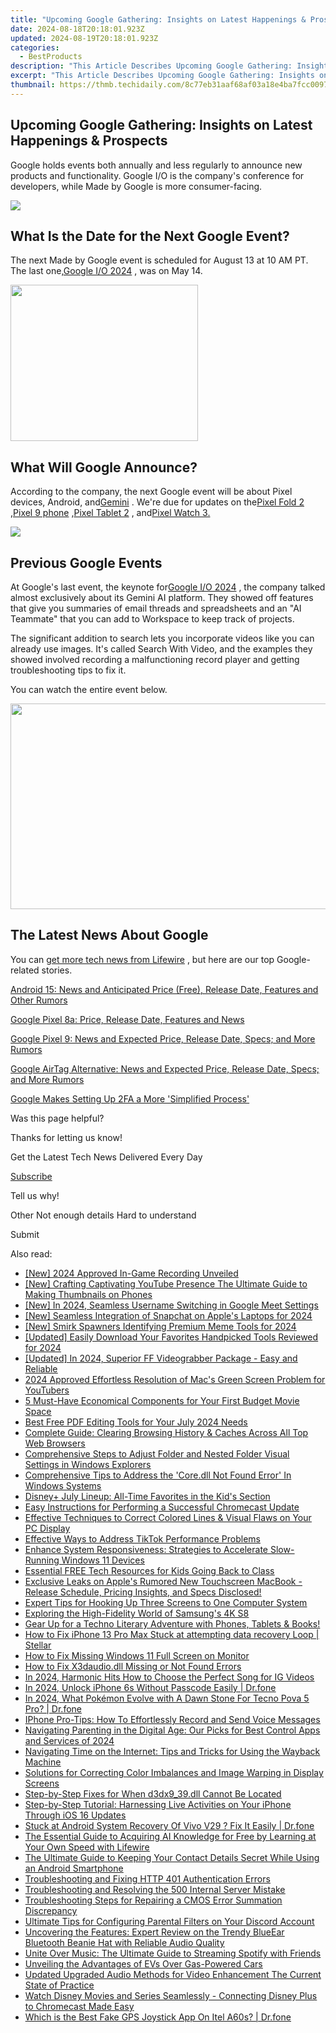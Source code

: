 ```yaml
---
title: "Upcoming Google Gathering: Insights on Latest Happenings & Prospects"
date: 2024-08-18T20:18:01.923Z
updated: 2024-08-19T20:18:01.923Z
categories:
  - BestProducts
description: "This Article Describes Upcoming Google Gathering: Insights on Latest Happenings & Prospects"
excerpt: "This Article Describes Upcoming Google Gathering: Insights on Latest Happenings & Prospects"
thumbnail: https://thmb.techidaily.com/8c77eb31aaf68af03a18e4ba7fcc0097815c2ee3fb471579a2b65c14ccd90d40.jpg
---
```


## Upcoming Google Gathering: Insights on Latest Happenings & Prospects
 Google holds events both annually and less regularly to announce new products and functionality. Google I/O is the company's conference for developers, while Made by Google is more consumer-facing.

<!-- affiliate ads begin -->
<a href="https://store.movavi.com/affiliate.php?ACCOUNT=MOVAVI&AFFILIATE=108875&PATH=https%3A%2F%2Fwww.movavi.com%3FAFFILIATE%3D108875%26RESOURCE%3DMovavi%2BVideo%2BEditor%2Bbox"><img src="https://mcusercontent.com/0885a03ded3d480dca9287f12/images/6d3207fd-9f15-4c21-f0ad-59c68e6a7e2a.png" border="0"></a>
<!-- affiliate ads end -->
## What Is the Date for the Next Google Event?

 The next Made by Google event is scheduled for August 13 at 10 AM PT. The last one,[Google I/O 2024](https://www.lifewire.com/google-io-5097160) , was on May 14.

<!-- affiliate ads begin -->
<a href="https://printrendy.pxf.io/c/5597632/1453721/17020" target="_top" id="1453721"><img src="//a.impactradius-go.com/display-ad/17020-1453721" border="0" alt="" width="300" height="250"/></a><img height="0" width="0" src="https://imp.pxf.io/i/5597632/1453721/17020" style="position:absolute;visibility:hidden;" border="0" />
<!-- affiliate ads end -->
## What Will Google Announce?

 According to the company, the next Google event will be about Pixel devices, Android, and[Gemini](https://www.lifewire.com/what-is-google-bard-7151624) . We're due for updates on the[Pixel Fold 2](https://www.lifewire.com/google-pixel-fold-2-8625299) ,[Pixel 9 phone](https://www.lifewire.com/google-pixel-9-8630767) ,[Pixel Tablet 2](https://www.lifewire.com/google-pixel-tablet-2-8600572) , and[Pixel Watch 3.](https://www.lifewire.com/google-pixel-watch-3-8431024)

<!-- affiliate ads begin -->
<a href="https://store.movavi.com/affiliate.php?ACCOUNT=MOVAVI&AFFILIATE=108875&PATH=https%3A%2F%2Fwww.movavi.com%3FAFFILIATE%3D108875%26RESOURCE%3DBanner%2B728x90"><img src="https://mcusercontent.com/0885a03ded3d480dca9287f12/images/2e76fe6a-3010-1b37-7846-f34ff9c6b4ca.png" border="0"></a>
<!-- affiliate ads end -->
## Previous Google Events

 At Google's last event, the keynote for[Google I/O 2024](https://www.lifewire.com/google-io-5097160) , the company talked almost exclusively about its Gemini AI platform. They showed off features that give you summaries of email threads and spreadsheets and an "AI Teammate" that you can add to Workspace to keep track of projects.

 The significant addition to search lets you incorporate videos like you can already use images. It's called Search With Video, and the examples they showed involved recording a malfunctioning record player and getting troubleshooting tips to fix it.

 You can watch the entire event below.

<!-- affiliate ads begin -->
<a href="https://ursime.pxf.io/c/5597632/2092236/16384" target="_top" id="2092236"><img src="//a.impactradius-go.com/display-ad/16384-2092236" border="0" alt="" width="1920" height="329"/></a><img height="0" width="0" src="https://imp.pxf.io/i/5597632/2092236/16384" style="position:absolute;visibility:hidden;" border="0" />
<!-- affiliate ads end -->
## The Latest News About Google

 You can [get more tech news from Lifewire](https://www.lifewire.com/news-4795879) , but here are our top Google-related stories.

[Android 15: News and Anticipated Price (Free), Release Date, Features and Other Rumors](https://www.lifewire.com/android-15-7547471)

[Google Pixel 8a: Price, Release Date, Features and News](https://www.lifewire.com/google-pixel-8a-8613233)

[Google Pixel 9: News and Expected Price, Release Date, Specs; and More Rumors](https://www.lifewire.com/google-pixel-9-8630767)

[Google AirTag Alternative: News and Expected Price, Release Date, Specs; and More Rumors](https://www.lifewire.com/google-airtag-news-and-rumors-7371492)

[Google Makes Setting Up 2FA a More 'Simplified Process'](https://www.lifewire.com/google-simplified-setting-up-2fa-8644128)

Was this page helpful?

Thanks for letting us know!

 Get the Latest Tech News Delivered Every Day

[Subscribe](https://www.lifewire.com/#)

Tell us why!

 Other  Not enough details  Hard to understand

 Submit

<ins class="adsbygoogle"
     style="display:block"
     data-ad-format="autorelaxed"
     data-ad-client="ca-pub-7571918770474297"
     data-ad-slot="1223367746"></ins>



<ins class="adsbygoogle"
     style="display:block"
     data-ad-client="ca-pub-7571918770474297"
     data-ad-slot="8358498916"
     data-ad-format="auto"
     data-full-width-responsive="true"></ins>

<span class="atpl-alsoreadstyle">Also read:</span>
<div><ul>
<li><a href="https://desktop-recording.techidaily.com/new-2024-approved-in-game-recording-unveiled/"><u>[New] 2024 Approved  In-Game Recording Unveiled</u></a></li>
<li><a href="https://youtube-clips.techidaily.com/new-crafting-captivating-youtube-presence-the-ultimate-guide-to-making-thumbnails-on-phones/"><u>[New] Crafting Captivating YouTube Presence  The Ultimate Guide to Making Thumbnails on Phones</u></a></li>
<li><a href="https://screen-sharing-recording.techidaily.com/new-in-2024-seamless-username-switching-in-google-meet-settings/"><u>[New] In 2024, Seamless Username Switching in Google Meet Settings</u></a></li>
<li><a href="https://snapchat-videos.techidaily.com/new-seamless-integration-of-snapchat-on-apples-laptops-for-2024/"><u>[New] Seamless Integration of Snapchat on Apple's Laptops for 2024</u></a></li>
<li><a href="https://article-helps.techidaily.com/new-smirk-spawners-identifying-premium-meme-tools-for-2024/"><u>[New] Smirk Spawners  Identifying Premium Meme Tools for 2024</u></a></li>
<li><a href="https://facebook-record-videos.techidaily.com/updated-easily-download-your-favorites-handpicked-tools-reviewed-for-2024/"><u>[Updated] Easily Download Your Favorites  Handpicked Tools Reviewed for 2024</u></a></li>
<li><a href="https://facebook-videos.techidaily.com/updated-in-2024-superior-ff-videograbber-package-easy-and-reliable/"><u>[Updated] In 2024, Superior FF Videograbber Package - Easy and Reliable</u></a></li>
<li><a href="https://youtube-video-recordings.techidaily.com/2024-approved-effortless-resolution-of-macs-green-screen-problem-for-youtubers/"><u>2024 Approved  Effortless Resolution of Mac's Green Screen Problem for YouTubers</u></a></li>
<li><a href="https://technical-tips.techidaily.com/5-must-have-economical-components-for-your-first-budget-movie-space/"><u>5 Must-Have Economical Components for Your First Budget Movie Space</u></a></li>
<li><a href="https://technical-tips.techidaily.com/best-free-pdf-editing-tools-for-your-july-2024-needs/"><u>Best Free PDF Editing Tools for Your July 2024 Needs</u></a></li>
<li><a href="https://technical-tips.techidaily.com/complete-guide-clearing-browsing-history-and-caches-across-all-top-web-browsers/"><u>Complete Guide: Clearing Browsing History & Caches Across All Top Web Browsers</u></a></li>
<li><a href="https://technical-tips.techidaily.com/comprehensive-steps-to-adjust-folder-and-nested-folder-visual-settings-in-windows-explorers/"><u>Comprehensive Steps to Adjust Folder and Nested Folder Visual Settings in Windows Explorers</u></a></li>
<li><a href="https://technical-tips.techidaily.com/comprehensive-tips-to-address-the-coredll-not-found-error-in-windows-systems/"><u>Comprehensive Tips to Address the 'Core.dll Not Found Error' In Windows Systems</u></a></li>
<li><a href="https://technical-tips.techidaily.com/disneyplus-july-lineup-all-time-favorites-in-the-kids-section/"><u>Disney+ July Lineup: All-Time Favorites in the Kid's Section</u></a></li>
<li><a href="https://technical-tips.techidaily.com/easy-instructions-for-performing-a-successful-chromecast-update/"><u>Easy Instructions for Performing a Successful Chromecast Update</u></a></li>
<li><a href="https://technical-tips.techidaily.com/effective-techniques-to-correct-colored-lines-and-visual-flaws-on-your-pc-display/"><u>Effective Techniques to Correct Colored Lines & Visual Flaws on Your PC Display</u></a></li>
<li><a href="https://technical-tips.techidaily.com/effective-ways-to-address-tiktok-performance-problems/"><u>Effective Ways to Address TikTok Performance Problems</u></a></li>
<li><a href="https://technical-tips.techidaily.com/enhance-system-responsiveness-strategies-to-accelerate-slow-running-windows-11-devices/"><u>Enhance System Responsiveness: Strategies to Accelerate Slow-Running Windows 11 Devices</u></a></li>
<li><a href="https://technical-tips.techidaily.com/essential-free-tech-resources-for-kids-going-back-to-class/"><u>Essential FREE Tech Resources for Kids Going Back to Class</u></a></li>
<li><a href="https://technical-tips.techidaily.com/1722871318201-exclusive-leaks-on-apples-rumored-new-touchscreen-macbook-release-schedule-pricing-insights-and-specs-disclosed/"><u>Exclusive Leaks on Apple's Rumored New Touchscreen MacBook - Release Schedule, Pricing Insights, and Specs Disclosed!</u></a></li>
<li><a href="https://technical-tips.techidaily.com/expert-tips-for-hooking-up-three-screens-to-one-computer-system/"><u>Expert Tips for Hooking Up Three Screens to One Computer System</u></a></li>
<li><a href="https://extra-resources.techidaily.com/exploring-the-high-fidelity-world-of-samsungs-4k-s8/"><u>Exploring the High-Fidelity World of Samsung's 4K S8</u></a></li>
<li><a href="https://technical-tips.techidaily.com/1722892905753-gear-up-for-a-techno-literary-adventure-with-phones-tablets-and-books/"><u>Gear Up for a Techno Literary Adventure with Phones, Tablets & Books!</u></a></li>
<li><a href="https://blog-min.techidaily.com/how-to-fix-iphone-13-pro-max-stuck-at-attempting-data-recovery-loop-stellar-by-stellar-data-recovery-ios-iphone-data-recovery/"><u>How to Fix iPhone 13 Pro Max Stuck at attempting data recovery Loop | Stellar</u></a></li>
<li><a href="https://graphic-issues.techidaily.com/how-to-fix-missing-windows-11-full-screen-on-monitor/"><u>How to Fix Missing Windows 11 Full Screen on Monitor</u></a></li>
<li><a href="https://technical-tips.techidaily.com/how-to-fix-x3daudiodll-missing-or-not-found-errors/"><u>How to Fix X3daudio.dll Missing or Not Found Errors</u></a></li>
<li><a href="https://instagram-video-recordings.techidaily.com/in-2024-harmonic-hits-how-to-choose-the-perfect-song-for-ig-videos/"><u>In 2024, Harmonic Hits  How to Choose the Perfect Song for IG Videos</u></a></li>
<li><a href="https://iphone-unlock.techidaily.com/in-2024-unlock-iphone-6s-without-passcode-easily-drfone-by-drfone-ios/"><u>In 2024, Unlock iPhone 6s Without Passcode Easily | Dr.fone</u></a></li>
<li><a href="https://android-pokemon-go.techidaily.com/in-2024-what-pokemon-evolve-with-a-dawn-stone-for-tecno-pova-5-pro-drfone-by-drfone-virtual-android/"><u>In 2024, What Pokémon Evolve with A Dawn Stone For Tecno Pova 5 Pro? | Dr.fone</u></a></li>
<li><a href="https://technical-tips.techidaily.com/iphone-pro-tips-how-to-effortlessly-record-and-send-voice-messages/"><u>IPhone Pro-Tips: How To Effortlessly Record and Send Voice Messages</u></a></li>
<li><a href="https://technical-tips.techidaily.com/navigating-parenting-in-the-digital-age-our-picks-for-best-control-apps-and-services-of-2024/"><u>Navigating Parenting in the Digital Age: Our Picks for Best Control Apps and Services of 2024</u></a></li>
<li><a href="https://technical-tips.techidaily.com/navigating-time-on-the-internet-tips-and-tricks-for-using-the-wayback-machine/"><u>Navigating Time on the Internet: Tips and Tricks for Using the Wayback Machine</u></a></li>
<li><a href="https://technical-tips.techidaily.com/solutions-for-correcting-color-imbalances-and-image-warping-in-display-screens/"><u>Solutions for Correcting Color Imbalances and Image Warping in Display Screens</u></a></li>
<li><a href="https://technical-tips.techidaily.com/step-by-step-fixes-for-when-d3dx939dll-cannot-be-located/"><u>Step-by-Step Fixes for When d3dx9_39.dll Cannot Be Located</u></a></li>
<li><a href="https://technical-tips.techidaily.com/step-by-step-tutorial-harnessing-live-activities-on-your-iphone-through-ios-16-updates/"><u>Step-by-Step Tutorial: Harnessing Live Activities on Your iPhone Through iOS 16 Updates</u></a></li>
<li><a href="https://howto.techidaily.com/stuck-at-android-system-recovery-of-vivo-v29-fix-it-easily-drfone-by-drfone-fix-android-problems-fix-android-problems/"><u>Stuck at Android System Recovery Of Vivo V29 ? Fix It Easily | Dr.fone</u></a></li>
<li><a href="https://technical-tips.techidaily.com/the-essential-guide-to-acquiring-ai-knowledge-for-free-by-learning-at-your-own-speed-with-lifewire/"><u>The Essential Guide to Acquiring AI Knowledge for Free by Learning at Your Own Speed with Lifewire</u></a></li>
<li><a href="https://technical-tips.techidaily.com/the-ultimate-guide-to-keeping-your-contact-details-secret-while-using-an-android-smartphone/"><u>The Ultimate Guide to Keeping Your Contact Details Secret While Using an Android Smartphone</u></a></li>
<li><a href="https://technical-tips.techidaily.com/troubleshooting-and-fixing-http-401-authentication-errors/"><u>Troubleshooting and Fixing HTTP 401 Authentication Errors</u></a></li>
<li><a href="https://technical-tips.techidaily.com/troubleshooting-and-resolving-the-500-internal-server-mistake/"><u>Troubleshooting and Resolving the 500 Internal Server Mistake</u></a></li>
<li><a href="https://technical-tips.techidaily.com/troubleshooting-steps-for-repairing-a-cmos-error-summation-discrepancy/"><u>Troubleshooting Steps for Repairing a CMOS Error Summation Discrepancy</u></a></li>
<li><a href="https://technical-tips.techidaily.com/ultimate-tips-for-configuring-parental-filters-on-your-discord-account/"><u>Ultimate Tips for Configuring Parental Filters on Your Discord Account</u></a></li>
<li><a href="https://buynow-tips.techidaily.com/uncovering-the-features-expert-review-on-the-trendy-blueear-bluetooth-beanie-hat-with-reliable-audio-quality/"><u>Uncovering the Features: Expert Review on the Trendy BlueEar Bluetooth Beanie Hat with Reliable Audio Quality</u></a></li>
<li><a href="https://technical-tips.techidaily.com/unite-over-music-the-ultimate-guide-to-streaming-spotify-with-friends/"><u>Unite Over Music: The Ultimate Guide to Streaming Spotify with Friends</u></a></li>
<li><a href="https://technical-tips.techidaily.com/unveiling-the-advantages-of-evs-over-gas-powered-cars/"><u>Unveiling the Advantages of EVs Over Gas-Powered Cars</u></a></li>
<li><a href="https://audio-editing.techidaily.com/updated-upgraded-audio-methods-for-video-enhancement-the-current-state-of-practice/"><u>Updated Upgraded Audio Methods for Video Enhancement The Current State of Practice</u></a></li>
<li><a href="https://technical-tips.techidaily.com/watch-disney-movies-and-series-seamlessly-connecting-disney-plus-to-chromecast-made-easy/"><u>Watch Disney Movies and Series Seamlessly - Connecting Disney Plus to Chromecast Made Easy</u></a></li>
<li><a href="https://fake-location.techidaily.com/which-is-the-best-fake-gps-joystick-app-on-itel-a60s-drfone-by-drfone-virtual-android/"><u>Which is the Best Fake GPS Joystick App On Itel A60s? | Dr.fone</u></a></li>
</ul></div>
